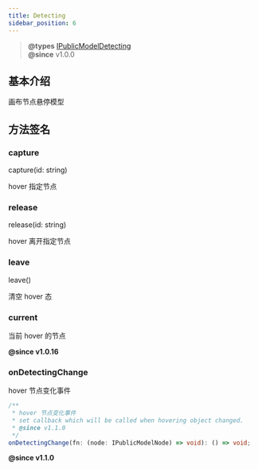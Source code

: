 ```yaml
---
title: Detecting
sidebar_position: 6
---
```

> **@types** [IPublicModelDetecting](https://github.com/alibaba/lowcode-engine/blob/main/packages/types/src/shell/model/detecting.ts)<br/>
> **@since** v1.0.0

## 基本介绍

画布节点悬停模型

## 方法签名
### capture

capture(id: string)

hover 指定节点

### release

release(id: string)

hover 离开指定节点

### leave

leave()

清空 hover 态

### current
当前 hover 的节点

**@since v1.0.16**

### onDetectingChange
hover 节点变化事件

```typescript
/**
 * hover 节点变化事件
 * set callback which will be called when hovering object changed.
 * @since v1.1.0
 */
onDetectingChange(fn: (node: IPublicModelNode) => void): () => void;
```
**@since v1.1.0**